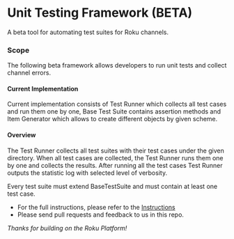 # Unit Testing Framework (BETA)
A beta tool for automating test suites for Roku channels.

### Scope
The following beta framework allows developers to run unit tests and collect channel errors.

#### Current Implementation
Current implementation consists of Test Runner which collects all test cases and run them one by one, Base Test Suite contains assertion methods and Item Generator which allows to create different objects by given scheme.

#### Overview 
The Test Runner collects all test suites with their test cases under the given directory. When all test cases are collected, the Test Runner runs them one by one and collects the results. After running all the test cases Test Runner outputs the statistic log with selected level of verbosity. 

Every test suite must extend BaseTestSuite and must contain at least one test case.

* For the full instructions, please refer to the [Instructions](https://github.com/rokudev/unit-testing-framework/blob/master/docs/Unit%20Test%20Framework%20for%20Roku%20Channels.docx)
* Please send pull requests and feedback to us in this repo. 

_Thanks for building on the Roku Platform!_
